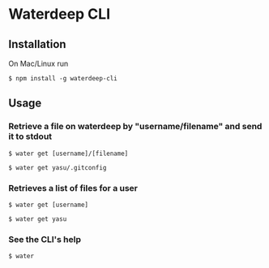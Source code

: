 # Waterdeep CLI

## Installation

On Mac/Linux run

`$ npm install -g waterdeep-cli`

## Usage

### Retrieve a file on waterdeep by "username/filename" and send it to stdout

`$ water get [username]/[filename]`

`$ water get yasu/.gitconfig`

### Retrieves a list of files for a user

`$ water get [username]`

`$ water get yasu`

### See the CLI's help

`$ water`
